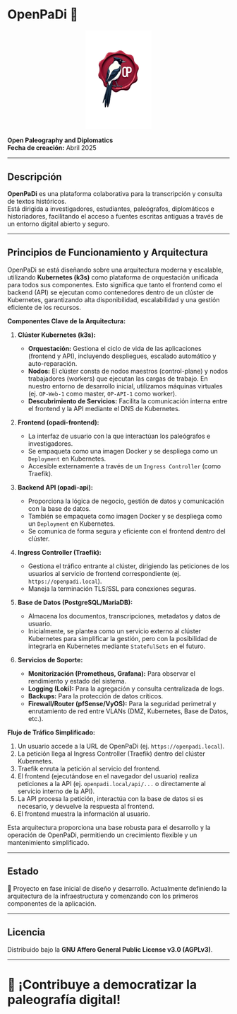 # OpenPaDi 📜

<p align="center">
  <img src="images/logo_lacre.png" alt="Logo de OpenPaDi" width="150"/>
</p>

**Open Paleography and Diplomatics**  
**Fecha de creación:** Abril 2025

---

## Descripción

**OpenPaDi** es una plataforma colaborativa para la transcripción y consulta de textos históricos.  
Está dirigida a investigadores, estudiantes, paleógrafos, diplomáticos e historiadores, facilitando el acceso a fuentes escritas antiguas a través de un entorno digital abierto y seguro.


---

## Principios de Funcionamiento y Arquitectura

OpenPaDi se está diseñando sobre una arquitectura moderna y escalable, utilizando **Kubernetes (k3s)** como plataforma de orquestación unificada para todos sus componentes. Esto significa que tanto el frontend como el backend (API) se ejecutan como contenedores dentro de un clúster de Kubernetes, garantizando alta disponibilidad, escalabilidad y una gestión eficiente de los recursos.

**Componentes Clave de la Arquitectura:**

1.  **Clúster Kubernetes (k3s):**
    *   **Orquestación:** Gestiona el ciclo de vida de las aplicaciones (frontend y API), incluyendo despliegues, escalado automático y auto-reparación.
    *   **Nodos:** El clúster consta de nodos maestros (control-plane) y nodos trabajadores (workers) que ejecutan las cargas de trabajo. En nuestro entorno de desarrollo inicial, utilizamos máquinas virtuales (ej. `OP-Web-1` como master, `OP-API-1` como worker).
    *   **Descubrimiento de Servicios:** Facilita la comunicación interna entre el frontend y la API mediante el DNS de Kubernetes.

2.  **Frontend (opadi-frontend):**
    *   La interfaz de usuario con la que interactúan los paleógrafos e investigadores.
    *   Se empaqueta como una imagen Docker y se despliega como un `Deployment` en Kubernetes.
    *   Accesible externamente a través de un `Ingress Controller` (como Traefik).

3.  **Backend API (opadi-api):**
    *   Proporciona la lógica de negocio, gestión de datos y comunicación con la base de datos.
    *   También se empaqueta como imagen Docker y se despliega como un `Deployment` en Kubernetes.
    *   Se comunica de forma segura y eficiente con el frontend dentro del clúster.

4.  **Ingress Controller (Traefik):**
    *   Gestiona el tráfico entrante al clúster, dirigiendo las peticiones de los usuarios al servicio de frontend correspondiente (ej. `https://openpadi.local`).
    *   Maneja la terminación TLS/SSL para conexiones seguras.

5.  **Base de Datos (PostgreSQL/MariaDB):**
    *   Almacena los documentos, transcripciones, metadatos y datos de usuario.
    *   Inicialmente, se plantea como un servicio externo al clúster Kubernetes para simplificar la gestión, pero con la posibilidad de integrarla en Kubernetes mediante `StatefulSets` en el futuro.

6.  **Servicios de Soporte:**
    *   **Monitorización (Prometheus, Grafana):** Para observar el rendimiento y estado del sistema.
    *   **Logging (Loki):** Para la agregación y consulta centralizada de logs.
    *   **Backups:** Para la protección de datos críticos.
    *   **Firewall/Router (pfSense/VyOS):** Para la seguridad perimetral y enrutamiento de red entre VLANs (DMZ, Kubernetes, Base de Datos, etc.).

**Flujo de Tráfico Simplificado:**

1.  Un usuario accede a la URL de OpenPaDi (ej. `https://openpadi.local`).
2.  La petición llega al Ingress Controller (Traefik) dentro del clúster Kubernetes.
3.  Traefik enruta la petición al servicio del frontend.
4.  El frontend (ejecutándose en el navegador del usuario) realiza peticiones a la API (ej. `openpadi.local/api/...` o directamente al servicio interno de la API).
5.  La API procesa la petición, interactúa con la base de datos si es necesario, y devuelve la respuesta al frontend.
6.  El frontend muestra la información al usuario.

Esta arquitectura proporciona una base robusta para el desarrollo y la operación de OpenPaDi, permitiendo un crecimiento flexible y un mantenimiento simplificado.

---

## Estado

🚧 Proyecto en fase inicial de diseño y desarrollo. Actualmente definiendo la arquitectura de la infraestructura y comenzando con los primeros componentes de la aplicación.

---

## Licencia

Distribuido bajo la **GNU Affero General Public License v3.0 (AGPLv3)**.

---

# 🌟 ¡Contribuye a democratizar la paleografía digital!
